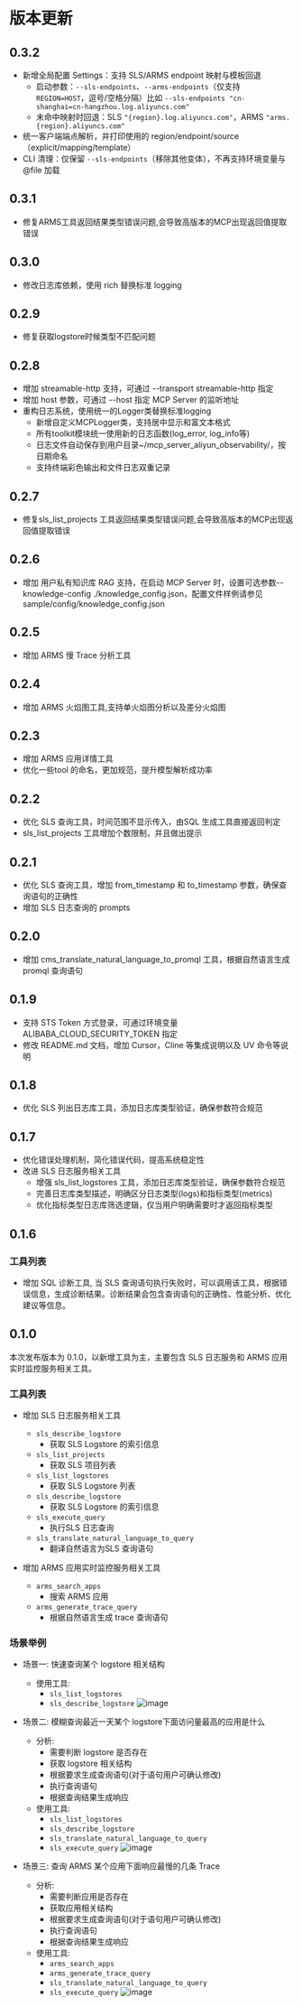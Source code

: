 # 版本更新

## 0.3.2
- 新增全局配置 Settings：支持 SLS/ARMS endpoint 映射与模板回退
  - 启动参数：`--sls-endpoints`、`--arms-endpoints`（仅支持 `REGION=HOST`，逗号/空格分隔）比如 `--sls-endpoints "cn-shanghai=cn-hangzhou.log.aliyuncs.com"`
  - 未命中映射时回退：SLS `"{region}.log.aliyuncs.com"`，ARMS `"arms.{region}.aliyuncs.com"`
- 统一客户端端点解析，并打印使用的 region/endpoint/source（explicit/mapping/template）
- CLI 清理：仅保留 `--sls-endpoints`（移除其他变体），不再支持环境变量与 @file 加载

## 0.3.1
- 修复ARMS工具返回结果类型错误问题,会导致高版本的MCP出现返回值提取错误

## 0.3.0
- 修改日志库依赖，使用 rich 替换标准 logging

## 0.2.9
- 修复获取logstore时候类型不匹配问题
## 0.2.8
- 增加 streamable-http 支持，可通过 --transport streamable-http 指定
- 增加 host 参数，可通过 --host 指定 MCP Server 的监听地址
- 重构日志系统，使用统一的Logger类替换标准logging
  - 新增自定义MCPLogger类，支持居中显示和富文本格式
  - 所有toolkit模块统一使用新的日志函数(log_error, log_info等)
  - 日志文件自动保存到用户目录~/mcp_server_aliyun_observability/，按日期命名
  - 支持终端彩色输出和文件日志双重记录

## 0.2.7
- 修复sls_list_projects 工具返回结果类型错误问题,会导致高版本的MCP出现返回值提取错误

## 0.2.6
- 增加 用户私有知识库 RAG 支持，在启动 MCP Server 时，设置可选参数--knowledge-config ./knowledge_config.json，配置文件样例请参见sample/config/knowledge_config.json

## 0.2.5
- 增加 ARMS 慢 Trace 分析工具

## 0.2.4
- 增加 ARMS 火焰图工具,支持单火焰图分析以及差分火焰图

## 0.2.3
- 增加 ARMS 应用详情工具
- 优化一些tool 的命名，更加规范，提升模型解析成功率

## 0.2.2
- 优化 SLS 查询工具，时间范围不显示传入，由SQL 生成工具直接返回判定
- sls_list_projects 工具增加个数限制，并且做出提示

## 0.2.1
- 优化 SLS 查询工具，增加 from_timestamp 和 to_timestamp 参数，确保查询语句的正确性
- 增加 SLS 日志查询的 prompts

## 0.2.0
- 增加 cms_translate_natural_language_to_promql 工具，根据自然语言生成 promql 查询语句

## 0.1.9
- 支持 STS Token 方式登录，可通过环境变量ALIBABA_CLOUD_SECURITY_TOKEN 指定
- 修改 README.md 文档，增加 Cursor，Cline 等集成说明以及 UV 命令等说明

## 0.1.8
- 优化 SLS 列出日志库工具，添加日志库类型验证，确保参数符合规范


## 0.1.7
- 优化错误处理机制，简化错误代码，提高系统稳定性
- 改进 SLS 日志服务相关工具
    - 增强 sls_list_logstores 工具，添加日志库类型验证，确保参数符合规范
    - 完善日志库类型描述，明确区分日志类型(logs)和指标类型(metrics)
    - 优化指标类型日志库筛选逻辑，仅当用户明确需要时才返回指标类型

## 0.1.6
### 工具列表
- 增加 SQL 诊断工具, 当 SLS 查询语句执行失败时，可以调用该工具，根据错误信息，生成诊断结果。诊断结果会包含查询语句的正确性、性能分析、优化建议等信息。


## 0.1.0
本次发布版本为 0.1.0，以新增工具为主，主要包含 SLS 日志服务和 ARMS 应用实时监控服务相关工具。


### 工具列表

- 增加 SLS 日志服务相关工具
    - `sls_describe_logstore`
        - 获取 SLS Logstore 的索引信息
    - `sls_list_projects`
        - 获取 SLS 项目列表
    - `sls_list_logstores`
        - 获取 SLS Logstore 列表
    - `sls_describe_logstore`
        - 获取 SLS Logstore 的索引信息
    - `sls_execute_query`
        - 执行SLS 日志查询
    - `sls_translate_natural_language_to_query`
        - 翻译自然语言为SLS 查询语句

- 增加 ARMS 应用实时监控服务相关工具
    - `arms_search_apps`
        - 搜索 ARMS 应用
    - `arms_generate_trace_query`
        - 根据自然语言生成 trace 查询语句

### 场景举例

- 场景一: 快速查询某个 logstore 相关结构
    - 使用工具:
        - `sls_list_logstores`
        - `sls_describe_logstore`
    ![image](./images/search_log_store.png)


- 场景二: 模糊查询最近一天某个 logstore下面访问量最高的应用是什么
    - 分析:
        - 需要判断 logstore 是否存在
        - 获取 logstore 相关结构
        - 根据要求生成查询语句(对于语句用户可确认修改)
        - 执行查询语句
        - 根据查询结果生成响应
    - 使用工具:
        - `sls_list_logstores`
        - `sls_describe_logstore`
        - `sls_translate_natural_language_to_query`
        - `sls_execute_query`
    ![image](./images/fuzzy_search_and_get_logs.png)

    
- 场景三: 查询 ARMS 某个应用下面响应最慢的几条 Trace
    - 分析:
        - 需要判断应用是否存在
        - 获取应用相关结构
        - 根据要求生成查询语句(对于语句用户可确认修改)
        - 执行查询语句
        - 根据查询结果生成响应
    - 使用工具:
        - `arms_search_apps`
        - `arms_generate_trace_query`
        - `sls_translate_natural_language_to_query`
        - `sls_execute_query`
    ![image](./images/find_slowest_trace.png)
